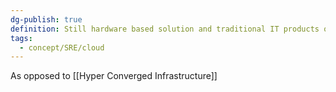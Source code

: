 ```yaml
---
dg-publish: true
definition: Still hardware based solution and traditional IT products on top of simplified architecture and management
tags:
  - concept/SRE/cloud
---
```

As opposed to [[Hyper Converged Infrastructure]]
